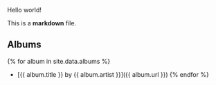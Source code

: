 Hello world!

This is a **markdown** file.

## Albums

{% for album in site.data.albums %}
- [{{ album.title }} by {{ album.artist }}]({{ album.url }})
{% endfor %}
